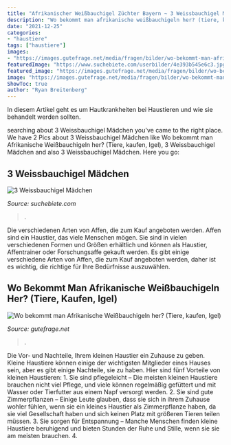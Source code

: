 ```yaml
---
title: "Afrikanischer Weißbauchigel Züchter Bayern ~ 3 Weissbauchigel Mädchen"
description: "Wo bekommt man afrikanische weißbauchigeln her? (tiere, kaufen, igel)"
date: "2021-12-25"
categories:
- "haustiere"
tags: ["haustiere"]
images:
- "https://images.gutefrage.net/media/fragen/bilder/wo-bekommt-man-afrikanische-weissbauchigeln-her/0_original.jpg?v=1484564957000"
featuredImage: "https://www.suchebiete.com/userbilder/4e393b545e6c3.jpg"
featured_image: "https://images.gutefrage.net/media/fragen/bilder/wo-bekommt-man-afrikanische-weissbauchigeln-her/0_original.jpg?v=1484564957000"
image: "https://images.gutefrage.net/media/fragen/bilder/wo-bekommt-man-afrikanische-weissbauchigeln-her/0_original.jpg?v=1484564957000"
ShowToc: true
author: "Ryan Breitenberg"
---
```



In diesem Artikel geht es um Hautkrankheiten bei Haustieren und wie sie behandelt werden sollten.

	

		
searching about 3 Weissbauchigel Mädchen you've came to the right place. We have 2 Pics about 3 Weissbauchigel Mädchen like Wo bekommt man Afrikanische Weißbauchigeln her? (Tiere, kaufen, Igel), 3 Weissbauchigel Mädchen and also 3 Weissbauchigel Mädchen. Here you go:
		
    
## 3 Weissbauchigel Mädchen

<img loading=lazy src="https://www.suchebiete.com/userbilder/4e393b545e6c3.jpg" onerror="this.onerror=null;this.src='https://tse1.mm.bing.net/th?id=OIP.gMxGbGSCLrM4R7DwMM6_lQHaFj&amp;pid=15.1';" alt="3 Weissbauchigel Mädchen">

_Source: suchebiete.com_

>. 

	

Die verschiedenen Arten von Affen, die zum Kauf angeboten werden.
Affen sind ein Haustier, das viele Menschen mögen. Sie sind in vielen verschiedenen Formen und Größen erhältlich und können als Haustier, Affentrainer oder Forschungsaffe gekauft werden. Es gibt einige verschiedene Arten von Affen, die zum Kauf angeboten werden, daher ist es wichtig, die richtige für Ihre Bedürfnisse auszuwählen.

    
## Wo Bekommt Man Afrikanische Weißbauchigeln Her? (Tiere, Kaufen, Igel)

<img loading=lazy src="https://images.gutefrage.net/media/fragen/bilder/wo-bekommt-man-afrikanische-weissbauchigeln-her/0_original.jpg?v=1484564957000" onerror="this.onerror=null;this.src='https://tse4.mm.bing.net/th?id=OIP.6mUraRCOXhM7v2vCGb6VUQAAAA&amp;pid=15.1';" alt="Wo bekommt man Afrikanische Weißbauchigeln her? (Tiere, kaufen, Igel)">

_Source: gutefrage.net_

>. 

	

Die Vor- und Nachteile, Ihrem kleinen Haustier ein Zuhause zu geben.
Kleine Haustiere können einige der wichtigsten Mitglieder eines Hauses sein, aber es gibt einige Nachteile, sie zu haben. Hier sind fünf Vorteile von kleinen Haustieren: 1. Sie sind pflegeleicht – Die meisten kleinen Haustiere brauchen nicht viel Pflege, und viele können regelmäßig gefüttert und mit Wasser oder Tierfutter aus einem Napf versorgt werden. 2. Sie sind gute Zimmerpflanzen – Einige Leute glauben, dass sie sich in ihrem Zuhause wohler fühlen, wenn sie ein kleines Haustier als Zimmerpflanze haben, da sie viel Gesellschaft haben und sich keinen Platz mit größeren Tieren teilen müssen. 3. Sie sorgen für Entspannung – Manche Menschen finden kleine Haustiere beruhigend und bieten Stunden der Ruhe und Stille, wenn sie sie am meisten brauchen. 4.

